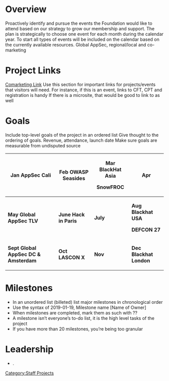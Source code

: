 # Overview

Proactively identify and pursue the events the Foundation would like to
attend based on our strategy to grow our membership and support. The
plan is strategically to choose one event for each month during the
calendar year. To start all types of events will be included on the
calendar based on the currently available resources. Global AppSec,
regional/local and co-marketing

# Project Links

[Comarketing
Link](https://drive.google.com/open?id=0B_qKVlylUutlTXNTa2p0aDNfdGFvdGhwT2YzMUZNS3ZSdGtF)
Use this section for important links for projects/events that visitors
will need. For instance, if this is an event, links to CFT, CPT and
registration is handy If there is a microsite, that would be good to
link to as well

# Goals

Include top-level goals of the project in an ordered list Give thought
to the ordering of goals. Revenue, attendance, launch date Make sure
goals are measurable from undisputed source

<table>
<thead>
<tr class="header">
<th><p>Jan AppSec Cali</p></th>
<th><p>Feb OWASP Seasides</p></th>
<th><p>Mar BlackHat Asia</p>
<p>SnowFROC</p></th>
<th><p>Apr</p></th>
</tr>
</thead>
<tbody>
<tr class="odd">
<td><p><strong>May</strong> <strong>Global AppSec TLV</strong></p></td>
<td><p><strong>June</strong> <strong>Hack in Paris</strong></p></td>
<td><p><strong>July</strong></p></td>
<td><p><strong>Aug</strong> <strong>Blackhat USA</strong></p>
<p><strong>DEFCON 27</strong></p></td>
</tr>
<tr class="even">
<td><p><strong>Sept</strong> <strong>Global AppSec DC &amp; Amsterdam</strong></p></td>
<td><p><strong>Oct</strong> <strong>LASCON X</strong></p></td>
<td><p><strong>Nov</strong></p></td>
<td><p><strong>Dec</strong> <strong>Blackhat London</strong></p></td>
</tr>
</tbody>
</table>

# Milestones

  - In an unordered list (billeted) list major milestones in
    chronological order
  - Use the syntax of 2019-01-19, Milestone name \[Name of Owner\]
  - When milestones are completed, mark them as such with ??
  - A milestone isn’t everyone’s to-do list, it is the high level tasks
    of the project
  - If you have more than 20 milestones, you’re being too granular

# Leadership

  - .

[Category:Staff Projects](Category:Staff_Projects "wikilink")